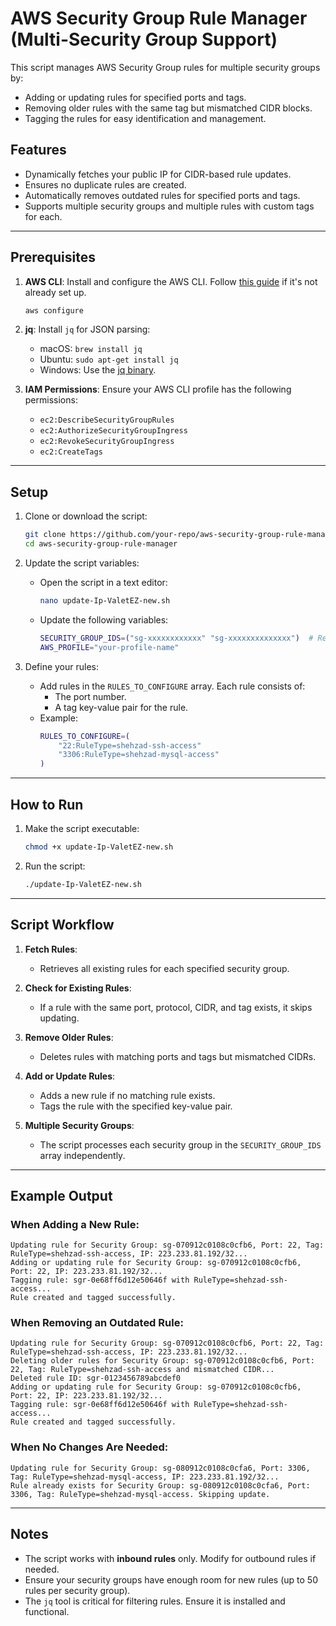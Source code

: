 
# AWS Security Group Rule Manager (Multi-Security Group Support)

This script manages AWS Security Group rules for multiple security groups by:
- Adding or updating rules for specified ports and tags.
- Removing older rules with the same tag but mismatched CIDR blocks.
- Tagging the rules for easy identification and management.

## Features

- Dynamically fetches your public IP for CIDR-based rule updates.
- Ensures no duplicate rules are created.
- Automatically removes outdated rules for specified ports and tags.
- Supports multiple security groups and multiple rules with custom tags for each.

---

## Prerequisites

1. **AWS CLI**: Install and configure the AWS CLI. Follow [this guide](https://docs.aws.amazon.com/cli/latest/userguide/getting-started-install.html) if it's not already set up.
   ```bash
   aws configure
   ```

2. **jq**: Install `jq` for JSON parsing:
   - macOS: `brew install jq`
   - Ubuntu: `sudo apt-get install jq`
   - Windows: Use the [jq binary](https://stedolan.github.io/jq/download/).

3. **IAM Permissions**: Ensure your AWS CLI profile has the following permissions:
   - `ec2:DescribeSecurityGroupRules`
   - `ec2:AuthorizeSecurityGroupIngress`
   - `ec2:RevokeSecurityGroupIngress`
   - `ec2:CreateTags`

---

## Setup

1. Clone or download the script:
   ```bash
   git clone https://github.com/your-repo/aws-security-group-rule-manager.git
   cd aws-security-group-rule-manager
   ```

2. Update the script variables:
   - Open the script in a text editor:
     ```bash
     nano update-Ip-ValetEZ-new.sh
     ```
   - Update the following variables:
     ```bash
     SECURITY_GROUP_IDS=("sg-xxxxxxxxxxxx" "sg-xxxxxxxxxxxxxx")  # Replace with your Security Group IDs
     AWS_PROFILE="your-profile-name"                                     # Replace with your AWS CLI profile name (leave empty if default)
     ```

3. Define your rules:
   - Add rules in the `RULES_TO_CONFIGURE` array. Each rule consists of:
     - The port number.
     - A tag key-value pair for the rule.
   - Example:
     ```bash
     RULES_TO_CONFIGURE=(
         "22:RuleType=shehzad-ssh-access"
         "3306:RuleType=shehzad-mysql-access"
     )
     ```

---

## How to Run

1. Make the script executable:
   ```bash
   chmod +x update-Ip-ValetEZ-new.sh
   ```

2. Run the script:
   ```bash
   ./update-Ip-ValetEZ-new.sh
   ```

---

## Script Workflow

1. **Fetch Rules**:
   - Retrieves all existing rules for each specified security group.

2. **Check for Existing Rules**:
   - If a rule with the same port, protocol, CIDR, and tag exists, it skips updating.

3. **Remove Older Rules**:
   - Deletes rules with matching ports and tags but mismatched CIDRs.

4. **Add or Update Rules**:
   - Adds a new rule if no matching rule exists.
   - Tags the rule with the specified key-value pair.

5. **Multiple Security Groups**:
   - The script processes each security group in the `SECURITY_GROUP_IDS` array independently.

---

## Example Output

### When Adding a New Rule:
```plaintext
Updating rule for Security Group: sg-070912c0108c0cfb6, Port: 22, Tag: RuleType=shehzad-ssh-access, IP: 223.233.81.192/32...
Adding or updating rule for Security Group: sg-070912c0108c0cfb6, Port: 22, IP: 223.233.81.192/32...
Tagging rule: sgr-0e68ff6d12e50646f with RuleType=shehzad-ssh-access...
Rule created and tagged successfully.
```

### When Removing an Outdated Rule:
```plaintext
Updating rule for Security Group: sg-070912c0108c0cfb6, Port: 22, Tag: RuleType=shehzad-ssh-access, IP: 223.233.81.192/32...
Deleting older rules for Security Group: sg-070912c0108c0cfb6, Port: 22, Tag: RuleType=shehzad-ssh-access and mismatched CIDR...
Deleted rule ID: sgr-0123456789abcdef0
Adding or updating rule for Security Group: sg-070912c0108c0cfb6, Port: 22, IP: 223.233.81.192/32...
Tagging rule: sgr-0e68ff6d12e50646f with RuleType=shehzad-ssh-access...
Rule created and tagged successfully.
```

### When No Changes Are Needed:
```plaintext
Updating rule for Security Group: sg-080912c0108c0cfa6, Port: 3306, Tag: RuleType=shehzad-mysql-access, IP: 223.233.81.192/32...
Rule already exists for Security Group: sg-080912c0108c0cfa6, Port: 3306, Tag: RuleType=shehzad-mysql-access. Skipping update.
```

---

## Notes

- The script works with **inbound rules** only. Modify for outbound rules if needed.
- Ensure your security groups have enough room for new rules (up to 50 rules per security group).
- The `jq` tool is critical for filtering rules. Ensure it is installed and functional.

